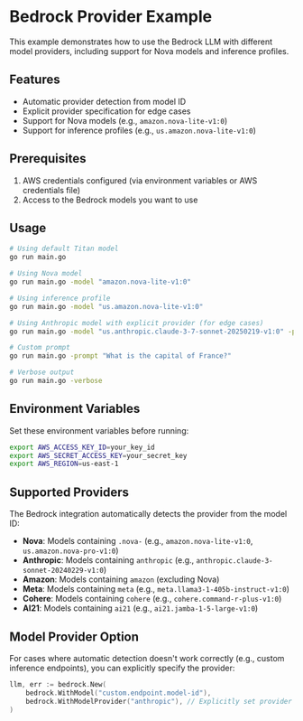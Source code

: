 # Bedrock Provider Example

This example demonstrates how to use the Bedrock LLM with different model providers, including support for Nova models and inference profiles.

## Features

- Automatic provider detection from model ID
- Explicit provider specification for edge cases
- Support for Nova models (e.g., `amazon.nova-lite-v1:0`)
- Support for inference profiles (e.g., `us.amazon.nova-lite-v1:0`)

## Prerequisites

1. AWS credentials configured (via environment variables or AWS credentials file)
2. Access to the Bedrock models you want to use

## Usage

```bash
# Using default Titan model
go run main.go

# Using Nova model
go run main.go -model "amazon.nova-lite-v1:0"

# Using inference profile
go run main.go -model "us.amazon.nova-lite-v1:0"

# Using Anthropic model with explicit provider (for edge cases)
go run main.go -model "us.anthropic.claude-3-7-sonnet-20250219-v1:0" -provider "anthropic"

# Custom prompt
go run main.go -prompt "What is the capital of France?"

# Verbose output
go run main.go -verbose
```

## Environment Variables

Set these environment variables before running:

```bash
export AWS_ACCESS_KEY_ID=your_key_id
export AWS_SECRET_ACCESS_KEY=your_secret_key
export AWS_REGION=us-east-1
```

## Supported Providers

The Bedrock integration automatically detects the provider from the model ID:

- **Nova**: Models containing `.nova-` (e.g., `amazon.nova-lite-v1:0`, `us.amazon.nova-pro-v1:0`)
- **Anthropic**: Models containing `anthropic` (e.g., `anthropic.claude-3-sonnet-20240229-v1:0`)
- **Amazon**: Models containing `amazon` (excluding Nova)
- **Meta**: Models containing `meta` (e.g., `meta.llama3-1-405b-instruct-v1:0`)
- **Cohere**: Models containing `cohere` (e.g., `cohere.command-r-plus-v1:0`)
- **AI21**: Models containing `ai21` (e.g., `ai21.jamba-1-5-large-v1:0`)

## Model Provider Option

For cases where automatic detection doesn't work correctly (e.g., custom inference endpoints), you can explicitly specify the provider:

```go
llm, err := bedrock.New(
    bedrock.WithModel("custom.endpoint.model-id"),
    bedrock.WithModelProvider("anthropic"), // Explicitly set provider
)
```